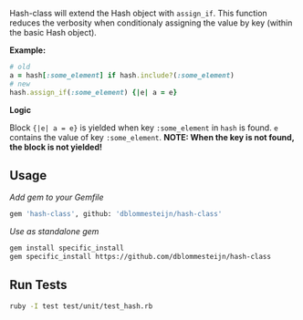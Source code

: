 Hash-class will extend the Hash object with `assign_if`. This function reduces the verbosity when conditionaly assigning the value by key (within the basic Hash object).

**Example:**

```ruby
# old
a = hash[:some_element] if hash.include?(:some_element)
# new
hash.assign_if(:some_element) {|e| a = e}
```

**Logic**

Block `{|e| a = e}` is yielded when key `:some_element` in `hash` is found. `e` contains the value of key `:some_element`.
**NOTE: When the key is not found, the block is not yielded!**


## Usage

*Add gem to your Gemfile*

```bash
gem 'hash-class', github: 'dblommesteijn/hash-class'
```

*Use as standalone gem*

```bash
gem install specific_install
gem specific_install https://github.com/dblommesteijn/hash-class
```

## Run Tests

```bash
ruby -I test test/unit/test_hash.rb
```


